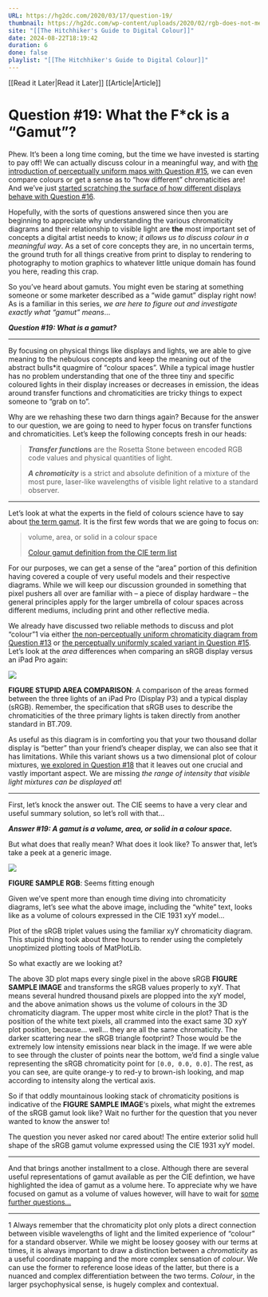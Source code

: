 ```yaml
---
URL: https://hg2dc.com/2020/03/17/question-19/
thumbnail: https://hg2dc.com/wp-content/uploads/2020/02/rgb-does-not-mean.jpg
site: "[[The Hitchhiker's Guide to Digital Colour]]"
date: 2024-08-22T18:19:42
duration: 6
done: false
playlist: "[[The Hitchhiker's Guide to Digital Colour]]"
---
```

[[Read it Later|Read it Later]] [[Article|Article]] 
# Question #19: What the F*ck is a “Gamut”?

Phew. It’s been a long time coming, but the time we have invested is starting to pay off! We can actually discuss colour in a meaningful way, and with [the introduction of perceptually uniform maps with Question #15](https://hg2dc.com/question-15/), we can even compare colours or get a sense as to “how different” chromaticities are! And we’ve just [started scratching the surface of how different displays behave with Question #16](https://hg2dc.com/question-16/).

Hopefully, with the sorts of questions answered since then you are beginning to appreciate why understanding the various chromaticity diagrams and their relationship to visible light are **the** most important set of concepts a digital artist needs to know; *it allows us to discuss colour in a meaningful way*. As a set of core concepts they are, in no uncertain terms, the ground truth for all things creative from print to display to rendering to photography to motion graphics to whatever little unique domain has found you here, reading this crap.

So you’ve heard about gamuts. You might even be staring at something someone or some marketer described as a “wide gamut” display right now! As is a familiar in this series, *we are here to figure out and investigate exactly what “gamut” means*…

***Question #19: What is a gamut?***

---

By focusing on physical things like displays and lights, we are able to give meaning to the nebulous concepts and keep the meaning out of the abstract bulls\*it quagmire of “colour spaces”. While a typical image hustler has no problem understanding that one of the three tiny and specific coloured lights in their display increases or decreases in emission, the ideas around transfer functions and chromaticities are tricky things to expect someone to “grab on to”.

Why are we rehashing these two darn things again? Because for the answer to our question, we are going to need to hyper focus on transfer functions and chromaticities. Let’s keep the following concepts fresh in our heads:

> ***Transfer function*s** are the Rosetta Stone between encoded RGB code values and physical quantities of light.
> 
> ***A chromaticity*** is a strict and absolute definition of a mixture of the most pure, laser-like wavelengths of visible light relative to a standard observer.

---

Let’s look at what the experts in the field of colours science have to say about [the term gamut](http://cie.co.at/eilvterm/17-32-007). It is the first few words that we are going to focus on:

> volume, area, or solid in a colour space
> 
> [Colour gamut definition from the CIE term list](http://cie.co.at/eilvterm/17-32-007)

For our purposes, we can get a sense of the “area” portion of this definition having covered a couple of very useful models and their respective diagrams. While we will keep our discussion grounded in something that pixel pushers all over are familiar with – a piece of display hardware – the general principles apply for the larger umbrella of colour spaces across different mediums, including print and other reflective media.

We already have discussed two reliable methods to discuss and plot “colour”1 via either [the non-perceptually uniform chromaticity diagram from Question #13](https://hg2dc.com/question-13/) or [the perceptually uniformly scaled variant in Question #15](https://hg2dc.com/question-15/). Let’s look at the *area* differences when comparing an sRGB display versus an iPad Pro again:

![](https://hg2dc.com/wp-content/uploads/2020/01/srgb-display-p3-1976.png?w=580)

**FIGURE STUPID AREA COMPARISON**: A comparison of the areas formed between the three lights of an iPad Pro (Display P3) and a typical display (sRGB). Remember, the specification that sRGB uses to describe the chromaticities of the three primary lights is taken directly from another standard in BT.709.

As useful as this diagram is in comforting you that your two thousand dollar display is “better” than your friend’s cheaper display, we can also see that it has limitations. While this variant shows us a two dimensional plot of colour mixtures, [we explored in Question #18](https://hg2dc.com/question-18) that it leaves out one crucial and vastly important aspect. We are missing *the range of intensity that visible light mixtures can be displayed at*!

---

First, let’s knock the answer out. The CIE seems to have a very clear and useful summary solution, so let’s roll with that…

***Answer #19: A gamut is a volume, area, or solid in a colour space.***

But what does that really mean? What does it look like? To answer that, let’s take a peek at a generic image.

![](https://hg2dc.com/wp-content/uploads/2020/02/rgb-does-not-mean.jpg?w=545)

**FIGURE SAMPLE RGB**: Seems fitting enough

Given we’ve spent more than enough time diving into chromaticity diagrams, let’s see what the above image, including the “white” text, looks like as a volume of colours expressed in the CIE 1931 xyY model…

Plot of the sRGB triplet values using the familiar xyY chromaticity diagram. This stupid thing took about three hours to render using the completely unoptimized plotting tools of MatPlotLib.

So what exactly are we looking at?

The above 3D plot maps every single pixel in the above sRGB **FIGURE SAMPLE IMAGE** and transforms the sRGB values properly to xyY. That means several hundred thousand pixels are plopped into the xyY model, and the above animation shows us the volume of colours in the 3D chromaticity diagram. The upper most white circle in the plot? That is the position of the white text pixels, all crammed into the exact same 3D xyY plot position, because… well… they are all the same chromaticity. The darker scattering near the sRGB triangle footprint? Those would be the extremely low intensity emissions near black in the image. If we were able to see through the cluster of points near the bottom, we’d find a single value representing the sRGB chromaticity point for `[0.0, 0.0, 0.0]`. The rest, as you can see, are quite orange-y to red-y to brown-ish looking, and map according to intensity along the vertical axis.

So if that oddly mountainous looking stack of chromaticity positions is indicative of the **FIGURE SAMPLE IMAGE**‘s pixels, what might the extremes of the sRGB gamut look like? Wait no further for the question that you never wanted to know the answer to!

The question you never asked nor cared about! The entire exterior solid hull shape of the sRGB gamut volume expressed using the CIE 1931 xyY model.

---

And that brings another installment to a close. Although there are several useful representations of gamut available as per the CIE defintion, we have highlighted the idea of gamut as a volume here. To appreciate why we have focused on gamut as a volume of values however, will have to wait for [some further questions…](https://hg2dc.com/question-20)

---

1 Always remember that the chromaticity plot only plots a direct connection between visible wavelengths of light and the limited experience of “colour” for a standard observer. While we might be loosey goosey with our terms at times, it is always important to draw a distinction between a *chromaticity* as a useful coordinate mapping and the more complex sensation of *colour*. We can use the former to reference loose ideas of the latter, but there is a nuanced and complex differentiation between the two terms. *Colour*, in the larger psychophysical sense, is hugely complex and contextual.

